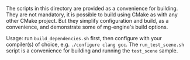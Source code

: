 The scripts in this directory are provided as a convenience for building.  They are not mandatory,
it is possible to build using CMake as with any other CMake project. But they simplify configuration
and build, as a convenience, and demonstrate some of mg-engine's build options.

Usage: run `build_dependencies.sh` first, then configure with your compiler(s) of choice, e.g.
`./configure clang gcc`. The `run_test_scene.sh` script is a convenience for building and running
the `test_scene` sample.
